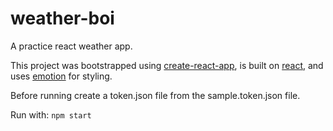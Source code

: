 # weather-boi
A practice react weather app.

This project was bootstrapped using [create-react-app](https://github.com/facebook/create-react-app), is built on [react](https://github.com/facebook/react), and uses [emotion](https://github.com/emotion-js/emotion) for styling.

Before running create a token.json file from the sample.token.json file.

Run with: `npm start`